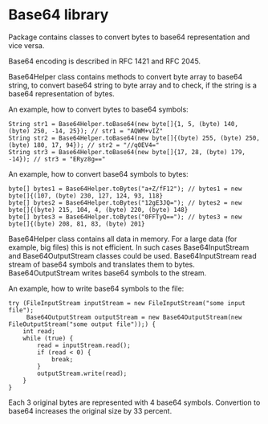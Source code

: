 Base64 library
==============
Package contains classes to convert bytes to base64 representation and vice versa.

Base64 encoding is described in RFC 1421 and RFC 2045.

Base64Helper class contains methods to convert byte array to base64 string, to convert base64 string to byte array and to check, if the string is a base64 representation of bytes.

An example, how to convert bytes to base64 symbols:
```
String str1 = Base64Helper.toBase64(new byte[]{1, 5, (byte) 140, (byte) 250, -14, 25}); // str1 = "AQWM+vIZ"
String str2 = Base64Helper.toBase64(new byte[]{(byte) 255, (byte) 250, (byte) 180, 17, 94}); // str2 = "//q0EV4="
String str3 = Base64Helper.toBase64(new byte[]{17, 28, (byte) 179, -14}); // str3 = "ERyz8g=="
```

An example, how to convert base64 symbols to bytes:
```
byte[] bytes1 = Base64Helper.toBytes("a+Z/fF12"); // bytes1 = new byte[]{(107, (byte) 230, 127, 124, 93, 118}
byte[] bytes2 = Base64Helper.toBytes("12gE3JQ="); // bytes2 = new byte[]{(byte) 215, 104, 4, (byte) 220, (byte) 148}
byte[] bytes3 = Base64Helper.toBytes("0FFTyQ=="); // bytes3 = new byte[]{(byte) 208, 81, 83, (byte) 201}
```

Base64Helper class contains all data in memory.
For a large data (for example, big files) this is not efficient.
In such cases Base64InputStream and Base64OutputStream classes could be used.
Base64InputStream read stream of base64 symbols and translates them to bytes.
Base64OutputStream writes base64 symbols to the stream.

An example, how to write base64 symbols to the file:
```
try (FileInputStream inputStream = new FileInputStream("some input file");
     Base64OutputStream outputStream = new Base64OutputStream(new FileOutputStream("some output file"));) {
    int read;
    while (true) {
        read = inputStream.read();
        if (read < 0) {
            break;
        }
        outputStream.write(read);
    }
}
```

Each 3 original bytes are represented with 4 base64 symbols.
Convertion to base64 increases the original size by 33 percent.
